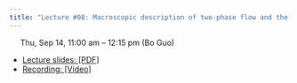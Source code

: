 ```yaml
---
title: "Lecture #08: Macroscopic description of two-phase flow and the Richards' assumptions"
---
```


&nbsp;&nbsp;&nbsp;&nbsp;&nbsp;Thu, Sep 14, 11:00 am – 12:15 pm (Bo Guo)

- [Lecture slides: [PDF]](../assets/lecture_slides/Lecture_8_(9-14-2023).pdf) 
- [Recording: [Video]](https://arizona.zoom.us/rec/share/80bsa8iiew09DTu8yB5BIfQcG_g1yGFL7iEThl_swVStDiWPEkA2jnx0wXAOYEPw.vzP86oEtGysA0Y6y)
